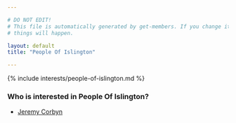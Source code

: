 ```yaml
---

# DO NOT EDIT!
# This file is automatically generated by get-members. If you change it, bad
# things will happen.

layout: default
title: "People Of Islington"

---
```


{% include interests/people-of-islington.md %}

### Who is interested in People Of Islington?


* [Jeremy Corbyn](/members/jeremy-corbyn.html)
